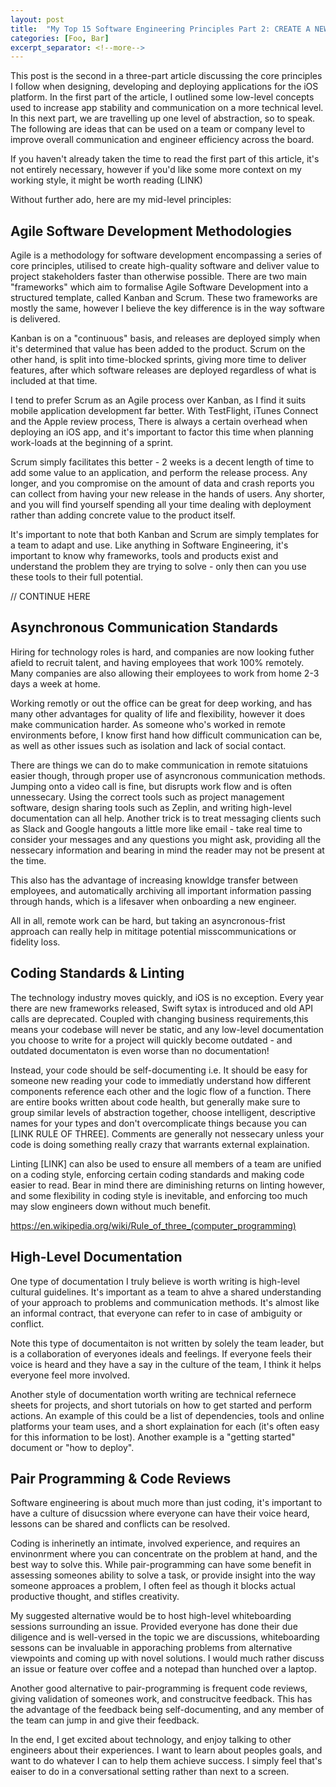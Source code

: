 ```yaml
---
layout: post
title:  "My Top 15 Software Engineering Principles Part 2: CREATE A NEW TITLE"
categories: [Foo, Bar]
excerpt_separator: <!--more-->
---
```


This post is the second in a three-part article discussing the core principles I follow when designing, developing and deploying applications for the iOS platform. In the first part of the article, I outlined some low-level concepts used to increase app stability and communication on a more technical level. In this next part, we are travelling up one level of abstraction, so to speak. The following are ideas that can be used on a team or company level to improve overall communication and engineer efficiency across the board.

If you haven't already taken the time to read the first part of this article, it's not entirely necessary, however if you'd like some more context on my working style, it might be worth reading (LINK)

Without further ado, here are my mid-level principles:

## Agile Software Development Methodologies

Agile is a methodology for software development encompassing a series of core principles, utilised to create high-quality software and deliver value to project stakeholders faster than otherwise possible. There are two main "frameworks" which aim to formalise Agile Software Development into a structured template, called Kanban and Scrum. These two frameworks are mostly the same, however I believe the key difference is in the way software is delivered.

Kanban is on a "continuous" basis, and releases are deployed simply when it's determined that value has been added to the product. Scrum on the other hand, is split into time-blocked sprints, giving more time to deliver features, after which software releases are deployed regardless of what is included at that time.

I tend to prefer Scrum as an Agile process over Kanban, as I find it suits mobile application development far better. With TestFlight, iTunes Connect and the Apple review process, There is always a certain overhead when deploying an iOS app, and it's important to factor this time when planning work-loads at the beginning of a sprint.

Scrum simply facilitates this better - 2 weeks is a decent length of time to add some value to an application, and perform the release process. Any longer, and you compromise on the amount of data and crash reports you can collect from having your new release in the hands of users. Any shorter, and you will find yourself spending all your time dealing with deployment rather than adding concrete value to the product itself.

It's important to note that both Kanban and Scrum are simply templates for a team to adapt and use. Like anything in Software Engineering, it's important to know why frameworks, tools and products exist and understand the problem they are trying to solve - only then can you use these tools to their full potential.

// CONTINUE HERE

## Asynchronous Communication Standards

Hiring for technology roles is hard, and companies are now looking futher afield to recruit talent, and having employees that work 100% remotely. Many companies are also allowing their employees to work from home 2-3 days a week at home.

Working remotly or out the office can be great for deep working, and has many other advantages for quality of life and flexibility, however it does make communication harder. As someone who's worked in remote environments before, I know first hand how difficult communication can be, as well as other issues such as isolation and lack of social contact.

There are things we can do to make communication in remote sitatuions easier though, through proper use of asyncronous communication methods. Jumping onto a video call is fine, but disrupts work flow and is often unnessecary. Using the correct tools such as project management software, design sharing tools such as Zeplin, and writing high-level documentation can all help. Another trick is to treat messaging clients such as Slack and Google hangouts a little more like email - take real time to consider your messages and any questions you might ask, providing all the nessecary information and bearing in mind the reader may not be present at the time.

This also has the advantage of increasing knowldge transfer between employees, and automatically archiving all important information passing through hands, which is a lifesaver when onboarding a new engineer.

All in all, remote work can be hard, but taking an asyncronous-frist approach can really help in mititage potential misscommunications or fidelity loss.


## Coding Standards & Linting

The technology industry moves quickly, and iOS is no exception. Every year there are new frameworks released, Swift sytax is introduced and old API calls are deprecated. Coupled with changing business requirements,this means your codebase will never be static, and any low-level documentation you choose to write for a project will quickly become outdated - and outdated documentaton is even worse than no documentation!

Instead, your code should be self-documenting i.e. It should be easy for someone new reading your code to immediatly understand how different components reference each other and the logic flow of a function. There are entire books written about code health, but generally make sure to group similar levels of abstraction together, choose intelligent, descriptive names for your types and don't overcomplicate things because you can [LINK RULE OF THREE]. Comments are generally not nessecary unless your code is doing something really crazy that warrants external explaination.

Linting [LINK] can also be used to ensure all members of a team are unified on a coding style, enforcing certain coding standards and making code easier to read. Bear in mind there are diminishing returns on linting however, and some flexibility in coding style is inevitable, and enforcing too much may slow engineers down without much benefit.

https://en.wikipedia.org/wiki/Rule_of_three_(computer_programming)

## High-Level Documentation

One type of documentation I truly believe is worth writing is high-level cultural guidelines. It's important as a team to ahve a shared understanding of your approach to problems and communication methods. It's almost like an informal contract, that everyone can refer to in case of ambiguity or conflict.

Note this type of documentaiton is not written by solely the team leader, but is a collaboration of everyones ideals and feelings. If everyone feels their voice is heard and they have a say in the culture of the team, I think it helps everyone feel more involved.

Another style of documentation worth writing are technical refernece sheets for projects, and short tutorials on how to get started and perform actions. An example of this could be a list of dependencies, tools and online platforms your team uses, and a short explaination for each (it's often easy for this information to be lost). Another example is a "getting started" document or "how to deploy".

## Pair Programming & Code Reviews

Software engineering is about much more than just coding, it's important to have a culture of disucssion where everyone can have their voice heard, lessons can be shared and conflicts can be resolved.

Coding is inherinetly an intimate, involved experience, and requires an envinonrment where you can concentrate on the problem at hand, and the best way to solve this. While pair-programming can have some benefit in assessing someones ability to solve a task, or provide insight into the way someone approaces a problem, I often feel as though it blocks actual productive thought, and stifles creativity.

My suggested alternative would be to host high-level whiteboarding sessions surrounding an issue. Provided everyone has done their due diligence and is well-versed in the topic we are discussions, whiteboarding sessons can be invaluable in apporaching problems from alternative viewpoints and coming up with novel solutions. I would much rather discuss an issue or feature over coffee and a notepad than hunched over a laptop.

Another good alternative to pair-programming is frequent code reviews, giving validation of someones work, and construcitve feedback. This has the advantage of the feedback being self-documenting, and any member of the team can jump in and give their feedback.

In the end, I get excited about technology, and enjoy talking to other engineers about their experiences. I want to learn about peoples goals, and want to do whatever I can to help them achieve success. I simply feel that's eaiser to do in a conversational setting rather than next to a screen.
